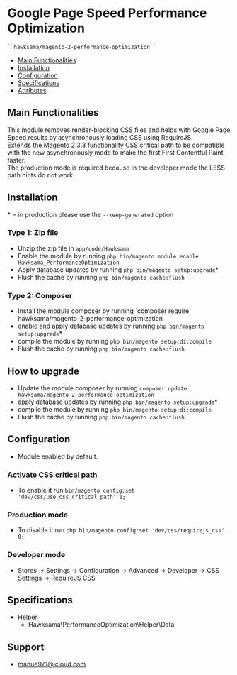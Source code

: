 # Google Page Speed Performance Optimization

    ``hawksama/magento-2-performance-optimization``

 - [Main Functionalities](#markdown-header-main-functionalities)
 - [Installation](#markdown-header-installation)
 - [Configuration](#markdown-header-configuration)
 - [Specifications](#markdown-header-specifications)
 - [Attributes](#markdown-header-attributes)


## Main Functionalities
This module removes render-blocking CSS files and helps with Google Page Speed results by asynchronously loading CSS using RequireJS. <br />
Extends the Magento 2.3.3 functionality CSS critical path to be compatible with the new asynchronously mode to make the first First Contentful Paint faster. <br />
The production mode is required because in the developer mode the LESS path hints do not work.

## Installation
\* = in production please use the `--keep-generated` option

### Type 1: Zip file

 - Unzip the zip file in `app/code/Hawksama`
 - Enable the module by running `php bin/magento module:enable Hawksama_PerformanceOptimization`
 - Apply database updates by running `php bin/magento setup:upgrade`\*
 - Flush the cache by running `php bin/magento cache:flush`

### Type 2: Composer

 - Install the module composer by running `composer require hawksama/magento-2-performance-optimization
 - enable and apply database updates by running `php bin/magento setup:upgrade`\*
 - compile the module by running `php bin/magento setup:di:compile`
 - Flush the cache by running `php bin/magento cache:flush`

## How to upgrade

 - Update the module composer by running `composer update hawksama/magento-2-performance-optimization`
 - apply database updates by running `php bin/magento setup:upgrade`\*
 - compile the module by running `php bin/magento setup:di:compile`
 - Flush the cache by running `php bin/magento cache:flush`

## Configuration

 - Module enabled by default.

### Activate CSS critical path

 - To enable it run `bin/magento config:set 'dev/css/use_css_critical_path' 1;`


### Production mode
 - To disable it run `php bin/magento config:set 'dev/css/requirejs_css' 0;`

### Developer mode
 - Stores -> Settings -> Configuration -> Advanced -> Developer -> CSS Settings -> RequireJS CSS


## Specifications

 - Helper
	- Hawksama\PerformanceOptimization\Helper\Data



## Support
- manue971@icloud.com
